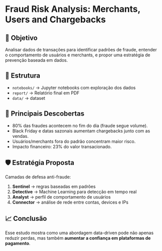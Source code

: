 # Fraud Risk Analysis: Merchants, Users and Chargebacks

## 🔎 Objetivo
Analisar dados de transações para identificar padrões de fraude, entender o comportamento de usuários e merchants, e propor uma estratégia de prevenção baseada em dados.

## 📂 Estrutura
- `notebooks/` → Jupyter notebooks com exploração dos dados
- `report/` → Relatório final em PDF
- `data/` → dataset 

## 🚀 Principais Descobertas
- 80% das fraudes acontecem no fim do dia (fraude segue volume).
- Black Friday e datas sazonais aumentam chargebacks junto com as vendas.
- Usuários/merchants fora do padrão concentram maior risco.
- Impacto financeiro: 23% do valor transacionado.

## 🛡️ Estratégia Proposta
Camadas de defesa anti-fraude:
1. **Sentinel** → regras baseadas em padrões
2. **Detective** → Machine Learning para detecção em tempo real
3. **Analyst** → perfil de comportamento de usuários
4. **Connector** → análise de rede entre contas, devices e IPs

## 📈 Conclusão
Esse estudo mostra como uma abordagem data-driven pode não apenas reduzir perdas, mas também **aumentar a confiança em plataformas de pagamento**.

